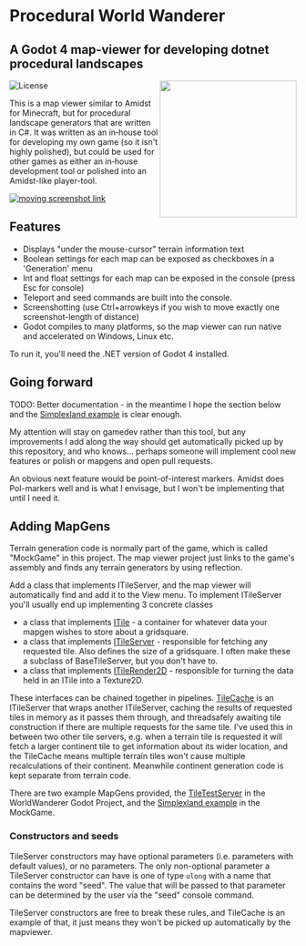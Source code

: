 # Procedural World Wanderer

## A Godot 4 map-viewer for developing dotnet procedural landscapes

<img src="https://user-images.githubusercontent.com/6390507/222958322-390aab7d-98db-4619-be43-c01896880d74.svg" align="right" width="240px" />

![License](https://img.shields.io/badge/license-MIT-green)

This is a map viewer similar to Amidst for Minecraft, but for procedural landscape generators that are written in C#. It was written as an in‑house tool for developing my own game (so it isn't highly polished), but could be used for other games as either an in‑house development tool or polished into an Amidst-like player-tool.

[![moving screenshot link](https://user-images.githubusercontent.com/6390507/222958354-bd3cb6f9-36dc-43ec-9aff-0eb2646bb860.jpg)](https://www.youtube.com/watch?v=-67ixJ2LEjg)

## Features

* Displays "under the mouse-cursor" terrain information text
* Boolean settings for each map can be exposed as checkboxes in a 'Generation' menu
* Int and float settings for each map can be exposed in the console (press Esc for console)
* Teleport and seed commands are built into the console.
* Screenshotting (use Ctrl+arrowkeys if you wish to move exactly one screenshot-length of distance)
* Godot compiles to many platforms, so the map viewer can run native and accelerated on Windows, Linux etc.

To run it, you'll need the .NET version of Godot 4 installed.

## Going forward

TODO: Better documentation - in the meantime I hope the section below and the [Simplexland example](https://github.com/Treer/WorldWanderer/tree/master/MockGame/MapGen/Worlds/Simplexland) is clear enough.

My attention will stay on gamedev rather than this tool, but any improvements I add along the way should get automatically picked up by this repository, and who knows... perhaps someone will implement cool new features or polish or mapgens and open pull requests.

An obvious next feature would be point-of-interest markers. Amidst does PoI-markers well and is what I envisage, but I won't be implementing that until I need it.

## Adding MapGens

Terrain generation code is normally part of the game, which is called "MockGame" in this project. The map viewer project just links to the game's assembly and finds any terrain generators by using reflection.

Add a class that implements ITileServer, and the map viewer will automatically find and add it to the View menu. To implement ITileServer you'll usually end up implementing 3 concrete classes
* a class that implements [ITile](https://github.com/Treer/WorldWanderer/blob/master/MockGame/MapGen/Tiles/ITile.cs) - a container for whatever data your mapgen wishes to store about a gridsquare.
* a class that implements [ITileServer](https://github.com/Treer/WorldWanderer/blob/master/MockGame/MapGen/Tiles/ITileServer.cs) - responsible for fetching any requested tile. Also defines the size of a gridsquare. I often make these a subclass of BaseTileServer, but you don't have to.
* a class that implements [ITileRender2D](https://github.com/Treer/WorldWanderer/blob/master/MockGame/MapGen/Tiles/ITileRender2D.cs) - responsible for turning the data held in an ITile into a Texture2D.

These interfaces can be chained together in pipelines. [TileCache](https://github.com/Treer/WorldWanderer/blob/master/MockGame/MapGen/Tiles/TileCache.cs) is an ITileServer that wraps another ITileServer, caching the results of requested tiles in memory as it passes them through, and threadsafely awaiting tile construction if there are multiple requests for the same tile. I've used this in between two other tile servers, e.g. when a terrain tile is requested it will fetch a larger continent tile to get information about its wider location, and the TileCache means multiple terrain tiles won't cause multiple recalculations of their continent. Meanwhile continent generation code is kept separate from terrain code.

There are two example MapGens provided, the [TileTestServer](https://github.com/Treer/WorldWanderer/tree/master/WorldWanderer/src/TestTile) in the WorldWanderer Godot Project, and the [Simplexland example](https://github.com/Treer/WorldWanderer/tree/master/MockGame/MapGen/Worlds/Simplexland) in the MockGame.

### Constructors and seeds

TileServer constructors may have optional parameters (i.e. parameters with default values), or no parameters. The only non-optional parameter a TileServer constructor can have is one of type `ulong` with a name that contains the word "seed". The value that will be passed to that parameter can be determined by the user via the "seed" console command.

TileServer constructors are free to break these rules, and TileCache is an example of that, it just means they won't be picked up automatically by the mapviewer.

